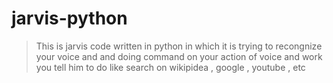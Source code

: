 # jarvis-python
> This is jarvis code written in python in which it is trying to recongnize your voice and and doing command on your action of voice and work you tell him to do like search on wikipidea , google , youtube , etc 
